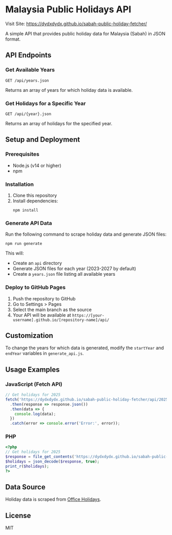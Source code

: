 # Malaysia Public Holidays API

Visit Site: https://dydxdydx.github.io/sabah-public-holiday-fetcher/

A simple API that provides public holiday data for Malaysia (Sabah) in JSON format.

## API Endpoints

### Get Available Years
```
GET /api/years.json
```
Returns an array of years for which holiday data is available.

### Get Holidays for a Specific Year
```
GET /api/{year}.json
```
Returns an array of holidays for the specified year.

## Setup and Deployment

### Prerequisites
- Node.js (v14 or higher)
- npm

### Installation
1. Clone this repository
2. Install dependencies:
   ```
   npm install
   ```

### Generate API Data
Run the following command to scrape holiday data and generate JSON files:
```
npm run generate
```
This will:
- Create an `api` directory
- Generate JSON files for each year (2023-2027 by default)
- Create a `years.json` file listing all available years

### Deploy to GitHub Pages
1. Push the repository to GitHub
2. Go to Settings > Pages
3. Select the main branch as the source
4. Your API will be available at `https://[your-username].github.io/[repository-name]/api/`

## Customization

To change the years for which data is generated, modify the `startYear` and `endYear` variables in `generate_api.js`.

## Usage Examples

### JavaScript (Fetch API)
```javascript
// Get holidays for 2025
fetch('https://dydxdydx.github.io/sabah-public-holiday-fetcher/api/2025.json')
  .then(response => response.json())
  .then(data => {
    console.log(data);
  })
  .catch(error => console.error('Error:', error));
```

### PHP
```php
<?php
// Get holidays for 2025
$response = file_get_contents('https://dydxdydx.github.io/sabah-public-holiday-fetcher/api/2025.json');
$holidays = json_decode($response, true);
print_r($holidays);
?>
```

## Data Source
Holiday data is scraped from [Office Holidays](https://www.officeholidays.com/countries/malaysia/sabah).

## License
MIT
